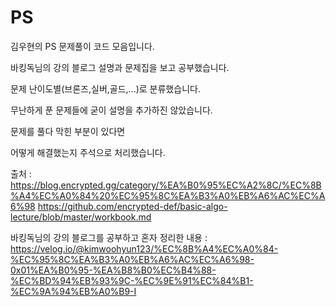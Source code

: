 # PS
김우현의 PS 문제풀이 코드 모음입니다.

바킹독님의 강의 블로그 설명과 문제집을 보고 공부했습니다.



문제 난이도별(브론즈,실버,골드,...)로 분류했습니다.

무난하게 푼 문제들에 굳이 설명을 추가하진 않았습니다.

문제를 풀다 막힌 부분이 있다면

어떻게 해결했는지 주석으로 처리했습니다.



출처 : https://blog.encrypted.gg/category/%EA%B0%95%EC%A2%8C/%EC%8B%A4%EC%A0%84%20%EC%95%8C%EA%B3%A0%EB%A6%AC%EC%A6%98
https://github.com/encrypted-def/basic-algo-lecture/blob/master/workbook.md

바킹독님의 강의 블로그를 공부하고 혼자 정리한 내용 : https://velog.io/@kimwoohyun123/%EC%8B%A4%EC%A0%84-%EC%95%8C%EA%B3%A0%EB%A6%AC%EC%A6%98-0x01%EA%B0%95-%EA%B8%B0%EC%B4%88-%EC%BD%94%EB%93%9C-%EC%9E%91%EC%84%B1-%EC%9A%94%EB%A0%B9-I

